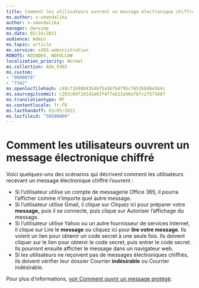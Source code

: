 ```yaml
---
title: Comment les utilisateurs ouvrent un message électronique chiffré
ms.author: v-smandalika
author: v-smandalika
manager: dansimp
ms.date: 02/24/2021
audience: Admin
ms.topic: article
ms.service: o365-administration
ROBOTS: NOINDEX, NOFOLLOW
localization_priority: Normal
ms.collection: Adm_O365
ms.custom:
- "9000078"
- "7342"
ms.openlocfilehash: c48c71b9084354bf5a56794795c7653b8d8e5b4c
ms.sourcegitcommit: c202c0df2d141e63f4f7eb13a56efbfc2f57348f
ms.translationtype: MT
ms.contentlocale: fr-FR
ms.lasthandoff: 03/05/2021
ms.locfileid: "50509809"
---
```

# <a name="how-users-open-an-encrypted-email-message"></a>Comment les utilisateurs ouvrent un message électronique chiffré

Voici quelques-uns des scénarios qui décrivent comment les utilisateurs recevant un message électronique chiffré l’ouvrent :

- Si l’utilisateur utilise un compte de messagerie Office 365, il pourra l’afficher comme n’importe quel autre message.
- Si l’utilisateur utilise Gmail, il clique sur Cliquez ici pour préparer votre  **message,** puis il se connecte, puis clique sur Autoriser l’affichage du message.
- Si l’utilisateur utilise Yahoo ou un autre fournisseur de services Internet, il clique sur Lire le **message** ou cliquez ici pour **lire votre message**. Ils voient un lien pour obtenir un code secret à une seule fois. Ils doivent cliquer sur le lien pour obtenir le code secret, puis entrer le code secret. Ils pourront ensuite afficher le message dans un navigateur web.
- Si les utilisateurs ne reçoivent pas de messages  électroniques chiffrés, ils doivent vérifier leur dossier Courrier **indésirable** ou Courrier indésirable.

Pour plus d’informations, [voir Comment ouvrir un message protégé](https://support.microsoft.com/topic/how-do-i-open-a-protected-message-1157a286-8ecc-4b1e-ac43-2a608fbf3098).